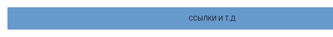 <html>
<head>
<div id="header">
        <ul>
            ссылки и т.д
        </ul>
    </div>
    
<style type="text/css">
#header {
    width: 920px;
    text-transform: uppercase;
    text-align: center;
    line-height: 50px;
    background: #69c;
}
  #header ul {
    padding:0;
    margin:0;
  }
  #header li{
    display: inline;
    list-style:none;
    margin: 5px 10px;
  }
     #header li a {
        padding:5px 10px;
        color:#fff;
        text-decoration: none;
     }
     #header li a:hover{
        background: #36c;
        color: #ff0;
     }
</style>
</head>
<body>
</body>
</html>

